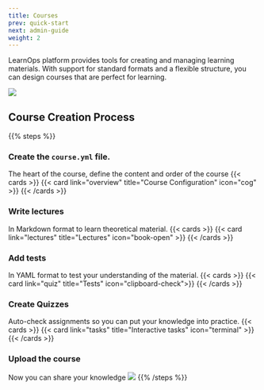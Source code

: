 ```yaml
---
title: Courses
prev: quick-start
next: admin-guide
weight: 2
---
```


LearnOps platform provides tools for creating and managing learning materials. With support for standard formats and a flexible structure, you can design courses that are perfect for learning.

![](/img/courses.png)

## Course Creation Process
{{% steps %}}

### Create the `course.yml` file.
The heart of the course, define the content and order of the course
{{< cards >}}
  {{< card link="overview" title="Course Configuration" icon="cog" >}}
{{< /cards >}}

### Write lectures
In Markdown format to learn theoretical material.
{{< cards >}}
  {{< card link="lectures" title="Lectures" icon="book-open" >}}
{{< /cards >}}

### Add tests

In YAML format to test your understanding of the material. 
{{< cards >}}
  {{< card link="quiz" title="Tests" icon="clipboard-check">}}
{{< /cards >}}

### Create Quizzes 

Auto-check assignments so you can put your knowledge into practice.
{{< cards >}}
  {{< card link="tasks" title="Interactive tasks" icon="terminal" >}}
{{< /cards >}}

### Upload the course

Now you can share your knowledge
![](/img/modules.png)
{{% /steps %}}


